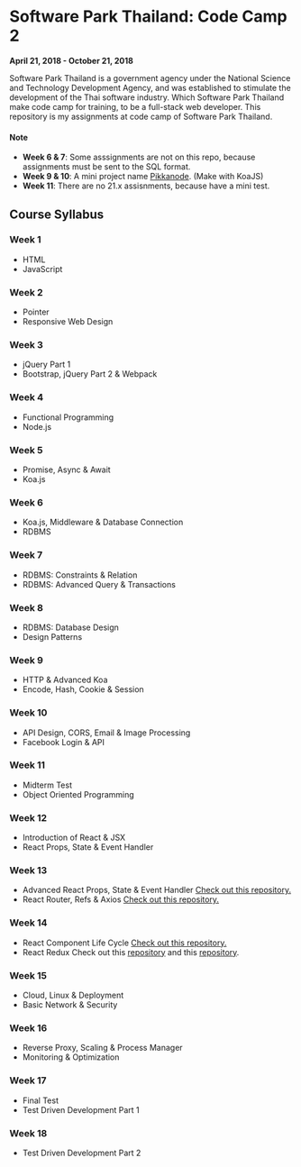 # Software Park Thailand: Code Camp 2
**April 21, 2018 - October 21, 2018**

Software Park Thailand is a government agency under the National Science and Technology Development Agency, and was established to stimulate the development of the Thai software industry. Which Software Park Thailand make code camp for training, to be a full-stack web developer. This repository is my assignments at code camp of Software Park Thailand.

#### Note
* **Week 6 & 7**: Some asssignments are not on this repo, because assignments must be sent to the SQL format.
* **Week 9 & 10**: A mini project name [Pikkanode](https://github.com/EpicHigh/pikkanode). (Make with KoaJS)
* **Week 11**: There are no 21.x assisnments, because have a mini test.
## Course Syllabus
### Week 1 
- HTML
- JavaScript
### Week 2
- Pointer
- Responsive Web Design
### Week 3
- jQuery Part 1
- Bootstrap, jQuery Part 2 & Webpack
### Week 4
- Functional Programming
- Node.js
### Week 5
- Promise, Async & Await
- Koa.js
### Week 6
- Koa.js, Middleware & Database Connection
- RDBMS
### Week 7
- RDBMS: Constraints & Relation
- RDBMS: Advanced Query & Transactions
### Week 8
- RDBMS: Database Design
- Design Patterns
### Week 9
- HTTP & Advanced Koa
- Encode, Hash, Cookie & Session
### Week 10
- API Design, CORS, Email & Image Processing
- Facebook Login & API
### Week 11
- Midterm Test
- Object Oriented Programming
### Week 12
- Introduction of React & JSX
- React Props, State & Event Handler
### Week 13
- Advanced React Props, State & Event Handler [Check out this repository.](https://github.com/EpicHigh/indecision-app)
- React Router, Refs & Axios [Check out this repository.](https://github.com/EpicHigh/pikkanode-x-react)
### Week 14
- React Component Life Cycle [Check out this repository.](https://github.com/EpicHigh/pikkanode-x-react)
- React Redux Check out this [repository](https://github.com/EpicHigh/pikkanode-x-react) and this [repository](https://github.com/EpicHigh/user-generator-app-redux).
### Week 15
- Cloud, Linux & Deployment
- Basic Network & Security
### Week 16
-  Reverse Proxy, Scaling & Process Manager
-  Monitoring & Optimization
### Week 17
- Final Test
- Test Driven Development Part 1
### Week 18
- Test Driven Development Part 2

